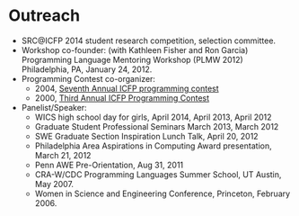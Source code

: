 Outreach
========

+ SRC@ICFP 2014 student research competition, selection committee.
+ Workshop co-founder: (with Kathleen Fisher and Ron Garcia)
  Programming Language Mentoring Workshop (PLMW 2012)
  Philadelphia, PA, January 24, 2012.
+ Programming Contest co-organizer: 
    - 2004, [Seventh Annual ICFP programming contest](http://www.cis.upenn.edu/proj/plclub/contest/)
    - 2000, [Third Annual ICFP Programming Contest](http://www.cs.cornell.edu/icfp/)
+ Panelist/Speaker:
    - WICS high school day for girls, April 2014, April 2013, April 2012
    - Graduate Student Professional Seminars March 2013, March 2012
    - SWE Graduate Section Inspiration Lunch Talk, April 20, 2012
    - Philadelphia Area Aspirations in Computing Award presentation, March 21, 2012
    - Penn AWE Pre-Orientation, Aug 31, 2011
    - CRA-W/CDC Programming Languages Summer School, UT Austin, May 2007.
    - Women in Science and Engineering Conference, Princeton, February 2006.
